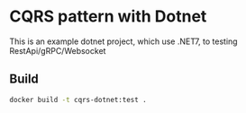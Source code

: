 # CQRS pattern with Dotnet

This is an example dotnet project, which use .NET7, to testing RestApi/gRPC/Websocket 

## Build
```bash
docker build -t cqrs-dotnet:test .

```
